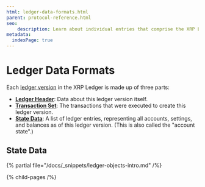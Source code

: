 ```yaml
---
html: ledger-data-formats.html
parent: protocol-reference.html
seo:
    description: Learn about individual entries that comprise the XRP Ledger's shared state data.
metadata:
  indexPage: true
---
```

# Ledger Data Formats

Each [ledger version](../../../concepts/ledgers/index.md) in the XRP Ledger is made up of three parts:

- **[Ledger Header](ledger-header.md)**: Data about this ledger version itself.
- **[Transaction Set](../transactions/index.md)**: The transactions that were executed to create this ledger version.
- **[State Data](ledger-entry-types/index.md)**: A list of ledger entries, representing all accounts, settings, and balances as of this ledger version. (This is also called the "account state".)

## State Data

{% partial file="/docs/_snippets/ledger-objects-intro.md" /%}

{% child-pages /%}

